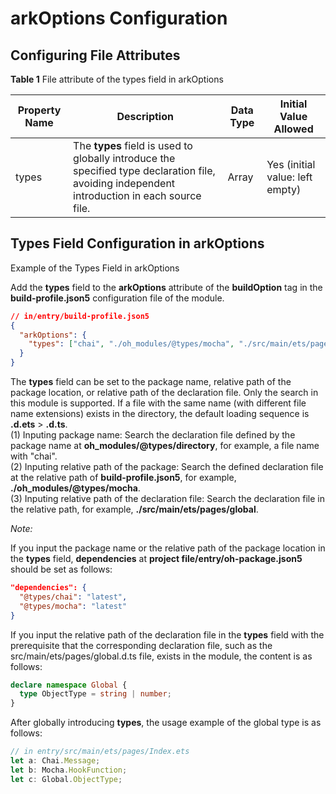# arkOptions Configuration


## Configuring File Attributes

  **Table 1** File attribute of the types field in arkOptions

| Property Name| Description| Data Type| Initial Value Allowed|
| -------- | -------- | -------- | -------- |
| types | The **types** field is used to globally introduce the specified type declaration file, avoiding independent introduction in each source file.| Array| Yes (initial value: left empty)|

## Types Field Configuration in arkOptions

Example of the Types Field in arkOptions

Add the **types** field to the **arkOptions** attribute of the **buildOption** tag in the **build-profile.json5** configuration file of the module.
```json
// in/entry/build-profile.json5
{
  "arkOptions": {
    "types": ["chai", "./oh_modules/@types/mocha", "./src/main/ets/pages/global"]
  }
}
```

The **types** field can be set to the package name, relative path of the package location, or relative path of the declaration file. Only the search in this module is supported. If a file with the same name (with different file name extensions) exists in the directory, the default loading sequence is **.d.ets** > **.d.ts**.<br>
 (1) Inputing package name: Search the declaration file defined by the package name at **oh_modules/@types/directory**, for example, a file name with "chai".<br>
 (2) Inputing relative path of the package: Search the defined declaration file at the relative path of **build-profile.json5**, for example, **./oh_modules/@types/mocha**.<br>
 (3) Inputing relative path of the declaration file: Search the declaration file in the relative path, for example, **./src/main/ets/pages/global**.

*Note:*

If you input the package name or the relative path of the package location in the **types** field, **dependencies** at **project file/entry/oh-package.json5** should be set as follows:
```json
"dependencies": {
  "@types/chai": "latest",
  "@types/mocha": "latest"
}
```

If you input the relative path of the declaration file in the **types** field with the prerequisite that the corresponding declaration file, such as the src/main/ets/pages/global.d.ts file, exists in the module, the content is as follows:
```typescript
declare namespace Global {
  type ObjectType = string | number;
}
```

After globally introducing **types**, the usage example of the global type is as follows:
```typescript
// in entry/src/main/ets/pages/Index.ets
let a: Chai.Message;
let b: Mocha.HookFunction;
let c: Global.ObjectType;
```
